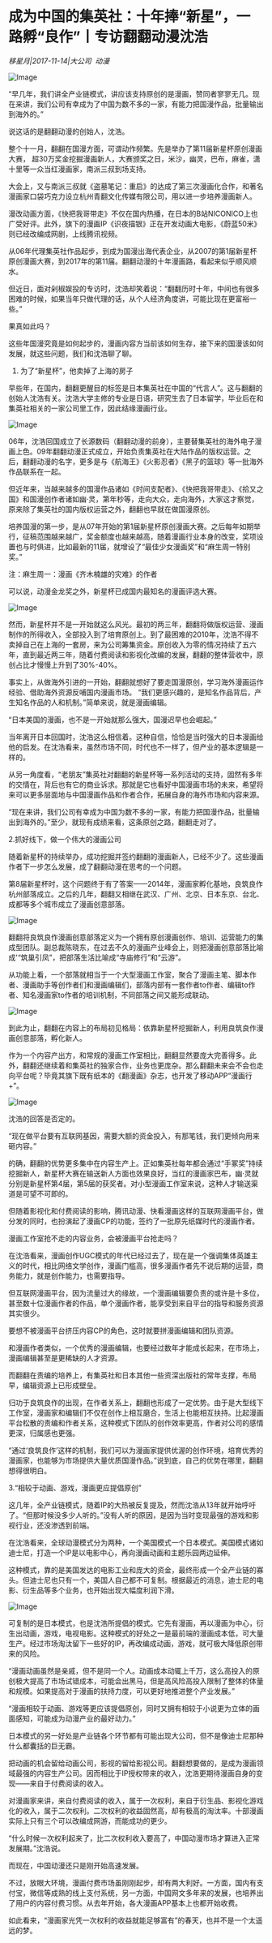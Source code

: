 # 成为中国的集英社：十年捧“新星”，一路孵“良作”丨专访翻翻动漫沈浩

*移星月|2017-11-14|大公司 
                                                动漫*

![Image](http://si1.go2yd.com/get-image/0IMFL3MY6oS)

“早几年，我们讲全产业链模式，讲应该支持原创的是漫画，赞同者寥寥无几。现在来讲，我们公司有幸成为了中国为数不多的一家，有能力把国漫作品，批量输出到海外的。”

说这话的是翻翻动漫的创始人，沈浩。

整个十一月，翻翻在国漫方面，可谓动作频繁。先是举办了第11届新星杯原创漫画大赛， 超30万奖金挖掘漫画新人，大赛颁奖之日，米沙，幽灵，巴布，麻雀，潇十里等一众当红漫画家，南派三叔到场支持。

大会上，又与南派三叔就《盗墓笔记：重启》的达成了第三次漫画化合作，和著名漫画家口袋巧克力设立杭州青翻文化传媒有限公司，用以进一步培养漫画新人。

漫改动画方面，《快把我哥带走》不仅在国内热播，在日本的B站NICONICO上也广受好评。此外，旗下的漫画IP《识夜描银》正在开发动画大电影，《蔚蓝50米》则已经改编成网剧，上线腾讯视频。

从06年代理集英社作品起步，到成为国漫出海代表企业，从2007的第1届新星杯原创漫画大赛，到2017年的第11届。翻翻动漫的十年漫画路，看起来似乎顺风顺水。

但近日，面对剁椒娱投的专访时，沈浩却笑着说：“翻翻历时十年，中间也有很多困难的时候，如果当年只做代理的话，从个人经济角度讲，可能比现在更富裕一些。”

果真如此吗？

这些年国漫究竟是如何起步的，漫画内容方当前该如何生存，接下来的国漫该如何发展，就这些问题，我们和沈浩聊了聊。

1. 为了“新星杯”，他卖掉了上海的房子

早些年，在国内，翻翻更醒目的标签是日本集英社在中国的“代言人”。这与翻翻的创始人沈浩有关。沈浩大学主修的专业是日语，研究生去了日本留学，毕业后在和集英社相关的一家公司里工作，因此结缘漫画行业。

![Image](http://si1.go2yd.com/get-image/0IMFKxtjIoq)

06年，沈浩回国成立了长源数码（翻翻动漫的前身），主要替集英社的海外电子漫画上色。09年翻翻动漫正式成立，开始负责集英社在大陆作品的版权运营。之后，翻翻动漫的名字，更多是与《航海王》《火影忍者》《黑子的篮球》等一批海外作品联系在一起。

但近年来，当越来越多的国漫作品诸如《时间支配者》、《快把我哥带走》、《拾又之国》和国漫创作者诸如幽·灵，第年秒等，走向大众，走向海外，大家这才察觉，原来除了集英社的国内版权运营之外，翻翻也早就在做国漫原创。

培养国漫的第一步，是从07年开始的第1届新星杯原创漫画大赛。之后每年如期举行，征稿范围越来越广，奖金额度也越来越高，随着漫画行业本身的改变，奖项设置也与时俱进，比如最新的11届，就增设了“最佳少女漫画奖”和“麻生周一特别奖。”

注：麻生周一：漫画《齐木楠雄的灾难》的作者

可以说，动漫金龙奖之外，新星杯已成国内最知名的漫画评选大赛。

![Image](http://si1.go2yd.com/get-image/0IMFKzMq9a4)

然而，新星杯并不是一开始就这么风光。最初的两三年，翻翻将做版权运营、漫画制作的所得收入，全部投入到了培育原创上。到了最困难的2010年，沈浩不得不卖掉自己在上海的一套房，来为公司筹集资金。原创收入为零的情况持续了五六年，直到最近两三年，随着付费阅读和影视化改编的发展，翻翻的整体营收中，原创占比才慢慢上升到了30%-40%。

事实上，从做海外引进的一开始，翻翻就想好了要走国漫原创，学习海外漫画运作经验、借助海外资源反哺国内漫画市场。 “我们更感兴趣的，是知名作品背后，产生知名作品的人和机制。”简单来说，就是漫画编辑。

“日本美国的漫画，也不是一开始就那么强大，国漫迟早也会崛起。”

当年离开日本回国时，沈浩这么相信着。这种自信，恰恰是当时强大的日本漫画给他的启发。在沈浩看来，虽然市场不同，时代也不一样了，但产业的基本逻辑是一样的。

从另一角度看，“老朋友”集英社对翻翻的新星杯等一系列活动的支持，固然有多年的交情在，背后也有它的商业诉求。那就是它也看好中国漫画市场的未来，希望将来可以更多层面地与中国漫画作品和作者合作，拓展自身的海外市场和内容来源。

“现在来讲，我们公司有幸成为中国为数不多的一家，有能力把国漫作品，批量输出到海外的。”至少，就现有成绩来看，这条原创之路，翻翻走对了。

2.抓好线下，做一个伟大的漫画公司

随着新星杯的持续举办，成功挖掘并签约翻翻的漫画新人，已经不少了。这些漫画作者下一步怎么发展，成了翻翻动漫在思考的一个问题。

第8届新星杯时，这个问题终于有了答案——2014年，漫画家孵化基地，良筑良作杭州部落成立。之后的几年，翻翻又相继在武汉、广州、北京、日本东京、台北、成都等多个城市成立了漫画创意部落。

![Image](http://si1.go2yd.com/get-image/0IMFKwpISEC)

翻翻将良筑良作漫画创意部落定义为一个拥有原创漫画创作、培训、运营能力的集成型团队。副总裁陈晓东，在过去不久的漫画产业峰会上，则把漫画创意部落比喻成'“筑巢引凤”，把部落生活比喻成“寺庙修行”和“云游”。

从功能上看，一个部落就相当于一个大型漫画工作室，聚合了漫画主笔、脚本作者、漫画助手等创作者们和漫画编辑们，部落内部有一套作者to作者、编辑to作者、知名漫画家to作者的培训机制，不同部落之间又能形成联动。

![Image](http://si1.go2yd.com/get-image/0IMFL4k0jtQ)

到此为止，翻翻在内容上的布局初见格局：依靠新星杯挖掘新人，利用良筑良作漫画创意部落，孵化新人。

作为一个内容产出方，和常规的漫画工作室相比，翻翻显然要庞大完善得多。此外，翻翻还继续着和集英社的独家合作，业务也更庞杂。那么翻翻未来会不会也走向平台呢？毕竟其旗下既有纸本的《翻漫画》杂志，也开发了移动APP“漫画行+”。

![Image](http://si1.go2yd.com/get-image/0IMFL2TZLKS)

沈浩的回答是否定的。

“现在做平台要有互联网基因，需要大额的资金投入，有那笔钱，我们更倾向用来砸内容。”

的确，翻翻的优势更多集中在内容生产上。正如集英社每年都会通过“手冢奖”持续挖掘新人，新星杯大赛在输送新人方面也效果良好，当红的漫画家巴布，幽·灵就分别是新星杯第4届，第5届的获奖者。对小型漫画工作室来说，这种人才输送渠道是可望不可即的。

但随着影视化和付费阅读的影响，腾讯动漫、快看漫画这样的互联网漫画平台，做分发的同时，也扮演起了漫画CP的功能，签约了一批原先纸媒时代的漫画作者。

漫画工作室抢不走的内容业务，会被漫画平台抢走吗？

在沈浩看来，漫画创作UGC模式的年代已经过去了，现在是一个强调集体英雄主义的时代，相比网络文学创作，漫画门槛高，很多漫画作者先不说后期的运营，商务能力，就是创作能力，也需要指导。

但互联网漫画平台，因为流量过大的缘故，一个漫画编辑要负责的或许是十多位，甚至数十位漫画作者的作品，单个漫画作者，能享受到来自平台的指导和服务资源其实很少。

要想不被漫画平台挤压内容CP的角色，这时就要拼漫画编辑和团队资源。

和漫画作者类似，一个优秀的漫画编辑，也要经过数年才能成长起来，在市场上，漫画编辑甚至是更稀缺的人才资源。

而翻翻在责编的培养上，有集英社和日本其他一些资深出版社的常年支撑，布局早，编辑资源上已形成壁垒。

归功于良筑良作的出现，在作者关系上，翻翻也形成了一定优势。由于是大型线下工作室，漫画家和编辑们不仅在创作上相互磨合，生活上也能相互扶持。比起漫画平台松散的责编和作者关系，这种模式下团队的创作效率更高，作者对公司的感情更深，归属感也更强。

“通过‘良筑良作’这样的机制，我们可以为漫画家提供优渥的创作环境，培育优秀的漫画家，也能够为市场提供大量优质国漫作品。”说到底，自己的优势在哪里，翻翻想得很明白。

3.“相较于动画、游戏，漫画更应提倡原创”

这几年，全产业链模式，随着IP的大热被反复提及，然而沈浩从13年就开始呼吁了。“但那时候没多少人听的。”没有人听的原因，是因为当时变现最强的游戏和影视行业，还没渗透到前端。

在沈浩看来，全球动漫模式分为两种，一个美国模式一个日本模式。美国模式诸如迪士尼，打造一个IP是以电影中心，再向漫画动画和主题乐园两边延伸。

这种模式，靠的是美国发达的电影工业和庞大的资金，最终形成一个全产业链的寡头。但迪士尼也只有一个，美国人自己都不可复制。根据最近的消息，迪士尼的电影、衍生品等多个业务，也开始出现大幅度利润下滑。

![Image](http://si1.go2yd.com/get-image/0IMFL13edIu)

可复制的是日本模式，也是沈浩所提倡的模式。它先有漫画，再以漫画为中心，衍生出动画，游戏，电视电影。这种模式的好处之一是最前端的漫画成本低，可大量生产。经过市场淘汰留下一些好的IP，再改编成动画，游戏，就可极大降低原创带来的风险。

“漫画动画虽然是亲戚，但不是同一个人。动画成本动辄上千万，这么高投入的原创极大提高了市场试错成本，可能会出黑马，但是高风险高投入限制了整体的体量和规模。如果提高对于漫画的扶持力度，可以更好地推进整个产业发展。”

“漫画相较于动画、游戏等更应该提倡原创，同时又拥有相较于小说更为立体的画面感知，可能成为动漫产业的最好动力。”

日本模式的另一好处是产业链各个环节都有可能出现大公司，但不是像迪士尼那种什么都囊括的巨无霸。

把动画的机会留给动画公司，影视的留给影视公司。翻翻想要做的，是成为漫画领域最强的内容生产公司。因而相比于IP授权带来的收入，沈浩更期待漫画自身的变现——来自于付费阅读的收入。

对漫画家来讲，来自付费阅读的收入，属于一次权利，来自于衍生品、影视化游戏化的收入，属于二次权利。二次权利的收益固然高，却有极高的淘汰率。十部漫画实际上只有三个可以改编成网游，而能成功的更少。

“什么时候一次权利起来了，比二次权利收入要高了，中国动漫市场才算进入正常发展期。”沈浩说。

而现在，中国动漫还只是刚开始高速发展。

不过，放眼大环境，漫画付费市场虽刚刚起步，却有两大利好。一方面，国内有支付宝，微信等成熟的线上支付系统，另一方面，中国网文多年来的发展，也培养出了用户的内容付费习惯。从去年开始，各大漫画APP基本上也都开始收费。

如此看来，“漫画家光凭一次权利的收益就能足够富有”的春天，也并不是一个太遥远的梦。

